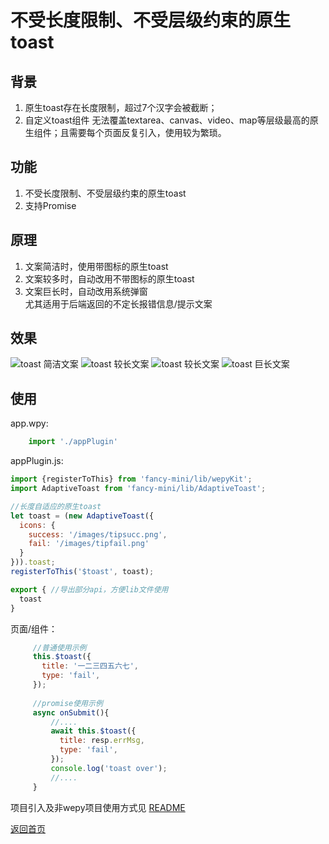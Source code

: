 # 不受长度限制、不受层级约束的原生toast

## 背景
1. 原生toast存在长度限制，超过7个汉字会被截断；
2. 自定义toast组件 无法覆盖textarea、canvas、video、map等层级最高的原生组件；且需要每个页面反复引入，使用较为繁琐。

## 功能
1. 不受长度限制、不受层级约束的原生toast
2. 支持Promise

## 原理
1. 文案简洁时，使用带图标的原生toast
2. 文案较多时，自动改用不带图标的原生toast
3. 文案巨长时，自动改用系统弹窗  
尤其适用于后端返回的不定长报错信息/提示文案

## 效果
![](./images/toast/short.png "toast 简洁文案")
![](./images/toast/mid1.png "toast 较长文案")
![](./images/toast/mid2.png "toast 较长文案")
![](./images/toast/long.png "toast 巨长文案")

## 使用
app.wpy:
```js
    import './appPlugin'
```

appPlugin.js:
```js
import {registerToThis} from 'fancy-mini/lib/wepyKit';
import AdaptiveToast from 'fancy-mini/lib/AdaptiveToast';

//长度自适应的原生toast
let toast = (new AdaptiveToast({
  icons: {
    success: '/images/tipsucc.png',
    fail: '/images/tipfail.png'
  }
})).toast;
registerToThis('$toast', toast);

export { //导出部分api，方便lib文件使用
  toast
}
```

页面/组件：
```js
	 //普通使用示例
	 this.$toast({
	   title: '一二三四五六七',
	   type: 'fail',
	 });
	 
	 //promise使用示例
	 async onSubmit(){
	 	 //....
		 await this.$toast({
		   title: resp.errMsg,
		   type: 'fail',
		 });
		 console.log('toast over');
		 //....
	 }
```

项目引入及非wepy项目使用方式见 [README](../README.md)

[返回首页](../README.md)